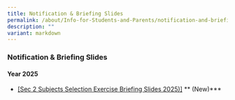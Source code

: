```yaml
---
title: Notification & Briefing Slides
permalink: /about/Info-for-Students-and-Parents/notification-and-briefing-slides/
description: ""
variant: markdown
---
```

### **Notification & Briefing Slides**

#### **Year 2025**

* [[Sec 2 Subjects Selection Exercise Briefing Slides 2025)]](https://drive.google.com/file/d/1xN4oatJFlPcaFCQyAPgaOc1Zl1O7umfX/view?usp=drive_link) **
(New)**\*



